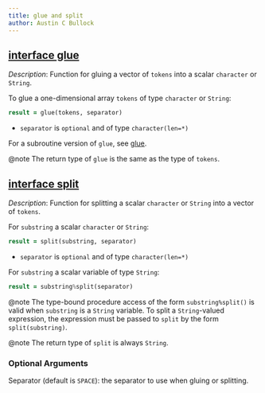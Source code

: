 ```yaml
---
title: glue and split
author: Austin C Bullock
---
```


## [interface glue](../../interface/glue.html)

*Description*: Function for gluing a vector of `tokens` into a scalar `character` or `String`.

To glue a one-dimensional array `tokens` of type `character` or `String`:

```fortran
result = glue(tokens, separator)
```

* `separator` is `optional` and of type `character(len=*)`

For a subroutine version of `glue`, see [glue](string-methods.html#glue).

@note The return type of `glue` is the same as the type of `tokens`.

## [interface split](../../interface/split.html)

*Description*: Function for splitting a scalar `character` or `String` into a vector of `tokens`.

For `substring` a scalar `character` or `String`:

```fortran
result = split(substring, separator)
```

* `separator` is `optional` and of type `character(len=*)`

For `substring` a scalar variable of type `String`:

```fortran
result = substring%split(separator)
```

@note The type-bound procedure access of the form `substring%split()` is valid when `substring` is a `String` variable. To split a `String`-valued expression, the expression must be passed to `split` by the form `split(substring)`.

@note The return type of `split` is always `String`.

### Optional Arguments

Separator (default is `SPACE`): the separator to use when gluing or splitting.
